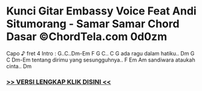 
 # Kunci Gitar Embassy Voice Feat Andi Situmorang - Samar Samar Chord Dasar ©ChordTela.com 0d0zm


Capo ♪ fret 4 Intro : G..C..Dm-Em F G C.. C G ada ragu dalam hatiku.. Dm G C Dm-Em tentang dirimu yang sesungguhnya.. F Em Am sandiwara ataukah cinta.. Dm

###  <a href="https://shortlighzx.web.app?sq=Kunci Gitar Embassy Voice Feat Andi Situmorang - Samar Samar Chord Dasar ©ChordTela.com"> >> VERSI LENGKAP KLIK DISINI << </a>
